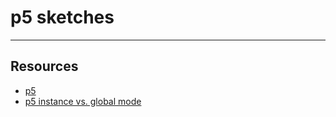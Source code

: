 # p5 sketches
-----

## Resources
- [p5](https://p5js.org/)
- [p5 instance vs. global mode](https://github.com/processing/p5.js/wiki/Global-and-instance-mode)
